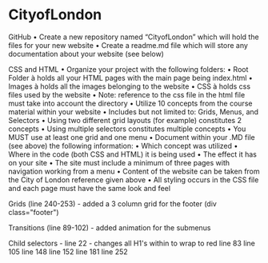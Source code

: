 # CityofLondon

GitHub
• Create a new repository named “CityofLondon” which will hold the files for your new website
• Create a readme.md file which will store any documentation about your website (see below)

CSS and HTML
• Organize your project with the following folders:
• Root Folder à holds all your HTML pages with the main page being index.html
• Images à holds all the images belonging to the website
• CSS à holds css files used by the website
• Note: reference to the css file in the html file must take into account the directory
• Utilize 10 concepts from the course material within your website
• Includes but not limited to: Grids, Menus, and Selectors
• Using two different grid layouts (for example) constitutes 2 concepts
• Using multiple selectors constitutes multiple concepts
• You MUST use at least one grid and one menu
• Document within your .MD file (see above) the following information:
• Which concept was utilized
• Where in the code (both CSS and HTML) it is being used
• The effect it has on your site
• The site must include a minimum of three pages with navigation working from a menu
• Content of the website can be taken from the City of London reference given above
• All styling occurs in the CSS file and each page must have the same look and feel

Grids (line 240-253) - added a 3 column grid for the footer (div class="footer")

Transitions (line 89-102) - added animation for the submenus

Child selectors - line 22 - changes all H1's within to wrap to red
                  line 83
                  line 105
                  line 148
                  line 152
                  line 181
                  line 252
                  
